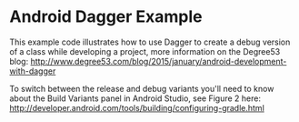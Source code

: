 # Android Dagger Example

This example code illustrates how to use Dagger to create a debug version of a class while developing a project, more information on the Degree53 blog: http://www.degree53.com/blog/2015/january/android-development-with-dagger

To switch between the release and debug variants you'll need to know about the Build Variants panel in Android Studio, see Figure 2 here: http://developer.android.com/tools/building/configuring-gradle.html 

